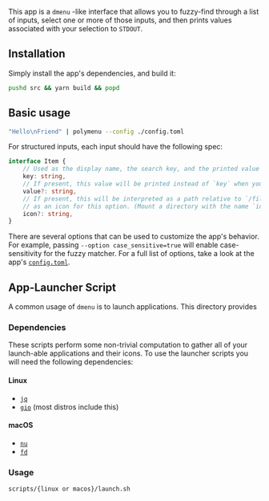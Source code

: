 This app is a `dmenu` -like interface that allows you to fuzzy-find through a list
of inputs, select one or more of those inputs, and then prints values associated
with your selection to `STDOUT`.

## Installation
Simply install the app's dependencies, and build it:
```sh
pushd src && yarn build && popd
```

## Basic usage

```sh
"Hello\nFriend" | polymenu --config ./config.toml
```

For structured inputs, each input should have the following spec:
```ts
interface Item {
    // Used as the display name, the search key, and the printed value
    key: string, 
    // If present, this value will be printed instead of `key` when you select this item.
    value?: string, 
    // If present, this will be interpreted as a path relative to `/files/icons` and loaded
    // as an icon for this option. (Mount a directory with the name `icons` to use this).
    icon?: string,
}
```

There are several options that can be used to customize the app's behavior. For
example, passing `--option case_sensitive=true` will enable case-sensitivity for
the fuzzy matcher. For a full list of options, take a look at the app's
[`config.toml`](./config.toml).


## App-Launcher Script 
A common usage of `dmenu` is to launch applications. This directory provides

### Dependencies
These scripts perform some non-trivial computation to gather all of your
launch-able applications and their icons. To use the launcher scripts you will
need the following dependencies:

#### Linux
- [`jq`](https://jqlang.org/download/)
- [`gio`](https://en.wikipedia.org/wiki/GIO_(software)) (most distros include this)

#### macOS
- [`nu`](https://www.nushell.sh/book/installation.html)
- [`fd`](https://github.com/sharkdp/fd)

### Usage
```sh
scripts/{linux or macos}/launch.sh
```
